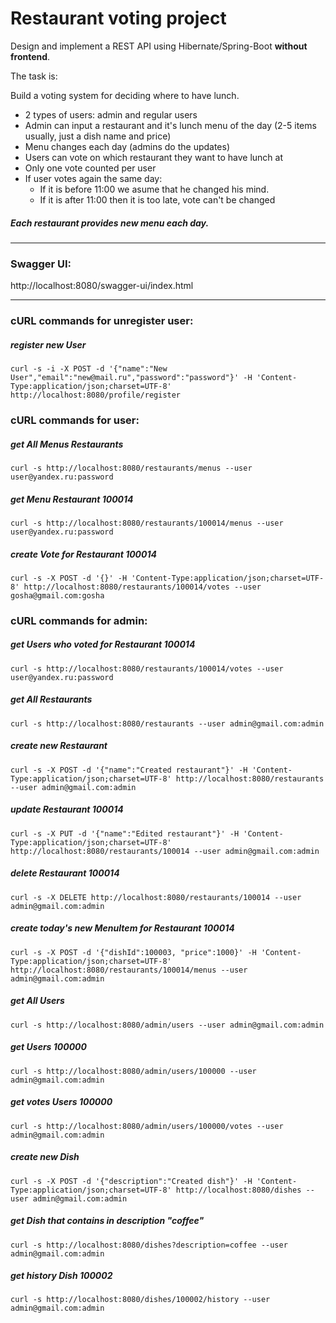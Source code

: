 Restaurant voting project 
===============================
Design and implement a REST API using Hibernate/Spring-Boot **without frontend**.

The task is:

Build a voting system for deciding where to have lunch.

 * 2 types of users: admin and regular users
 * Admin can input a restaurant and it's lunch menu of the day (2-5 items usually, just a dish name and price)
 * Menu changes each day (admins do the updates)
 * Users can vote on which restaurant they want to have lunch at
 * Only one vote counted per user
 * If user votes again the same day:
    - If it is before 11:00 we asume that he changed his mind.
    - If it is after 11:00 then it is too late, vote can't be changed

##### Each restaurant provides new menu each day.

----------
### Swagger UI: 

http://localhost:8080/swagger-ui/index.html

----------
### cURL commands for unregister user:

##### register new User
`curl -s -i -X POST -d '{"name":"New User","email":"new@mail.ru","password":"password"}' -H 'Content-Type:application/json;charset=UTF-8' http://localhost:8080/profile/register`

### cURL commands for user:
 
##### get All Menus Restaurants
`curl -s http://localhost:8080/restaurants/menus --user user@yandex.ru:password`
 
##### get Menu Restaurant 100014
`curl -s http://localhost:8080/restaurants/100014/menus --user user@yandex.ru:password`

##### create Vote for Restaurant 100014
`curl -s -X POST -d '{}' -H 'Content-Type:application/json;charset=UTF-8' http://localhost:8080/restaurants/100014/votes --user gosha@gmail.com:gosha`
 
### cURL commands for admin:

##### get Users who voted for Restaurant 100014
`curl -s http://localhost:8080/restaurants/100014/votes --user user@yandex.ru:password`

##### get All Restaurants
`curl -s http://localhost:8080/restaurants --user admin@gmail.com:admin`
 
##### create new Restaurant
`curl -s -X POST -d '{"name":"Created restaurant"}' -H 'Content-Type:application/json;charset=UTF-8' http://localhost:8080/restaurants --user admin@gmail.com:admin`
 
##### update Restaurant 100014
`curl -s -X PUT -d '{"name":"Edited restaurant"}' -H 'Content-Type:application/json;charset=UTF-8' http://localhost:8080/restaurants/100014 --user admin@gmail.com:admin`
 
##### delete Restaurant 100014
`curl -s -X DELETE http://localhost:8080/restaurants/100014 --user admin@gmail.com:admin`
 
##### create today's new MenuItem for Restaurant 100014
`curl -s -X POST -d '{"dishId":100003, "price":1000}' -H 'Content-Type:application/json;charset=UTF-8' http://localhost:8080/restaurants/100014/menus --user admin@gmail.com:admin`
  
##### get All Users
`curl -s http://localhost:8080/admin/users --user admin@gmail.com:admin`

##### get Users 100000
`curl -s http://localhost:8080/admin/users/100000 --user admin@gmail.com:admin`

##### get votes Users 100000
`curl -s http://localhost:8080/admin/users/100000/votes --user admin@gmail.com:admin`

##### create new Dish
`curl -s -X POST -d '{"description":"Created dish"}' -H 'Content-Type:application/json;charset=UTF-8' http://localhost:8080/dishes --user admin@gmail.com:admin`

##### get Dish that contains in description "coffee"
`curl -s http://localhost:8080/dishes?description=coffee --user admin@gmail.com:admin`

##### get history Dish 100002
`curl -s http://localhost:8080/dishes/100002/history --user admin@gmail.com:admin`

